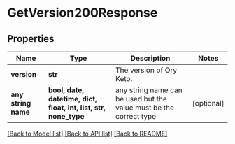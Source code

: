 # GetVersion200Response


## Properties
Name | Type | Description | Notes
------------ | ------------- | ------------- | -------------
**version** | **str** | The version of Ory Keto. | 
**any string name** | **bool, date, datetime, dict, float, int, list, str, none_type** | any string name can be used but the value must be the correct type | [optional]

[[Back to Model list]](../README.md#documentation-for-models) [[Back to API list]](../README.md#documentation-for-api-endpoints) [[Back to README]](../README.md)


